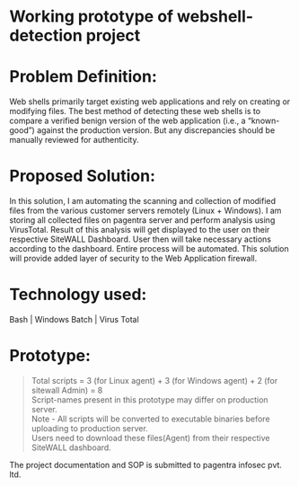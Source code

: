 # Working prototype of webshell-detection project 

# Problem Definition:
Web shells primarily target existing web applications and rely on creating or modifying files. The best method of detecting these web shells is to compare a verified benign version of the web application (i.e., a “known-good”) against the production version. But any discrepancies should be manually reviewed for authenticity. 

# Proposed Solution:
In this solution, I am automating the scanning and collection of modified files from the various customer servers remotely (Linux + Windows).  I am storing all collected files on pagentra server and perform analysis using VirusTotal. Result of this analysis will get displayed to the user on their respective SiteWALL Dashboard.  User then will take necessary actions according to the dashboard. Entire process will be automated. This solution will provide added layer of security to the Web Application firewall.  


# Technology used:
Bash | Windows Batch | Virus Total 


# Prototype:
> Total scripts = 3 (for Linux agent) + 3 (for Windows agent) + 2 (for sitewall Admin) = 8   
> Script-names present in this prototype may differ on production server.   
> Note - All scripts will be converted to executable binaries before uploading to production server.   
> Users need to download these files(Agent) from their respective SiteWALL dashboard. 

The project documentation and SOP is submitted to pagentra infosec pvt. ltd.
